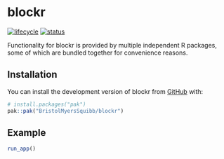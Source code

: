 # blockr

<!-- badges: start -->

[![lifecycle](https://img.shields.io/badge/lifecycle-experimental-orange.svg)](https://lifecycle.r-lib.org/articles/stages.html#experimental)
[![status](https://github.com/BristolMyersSquibb/blockr/actions/workflows/ci.yaml/badge.svg)](https://github.com/BristolMyersSquibb/blockr/actions/workflows/ci.yaml)
<!-- badges: end -->

Functionality for blockr is provided by multiple independent R packages,
some of which are bundled together for convenience reasons.

## Installation

You can install the development version of blockr from
[GitHub](https://github.com/) with:

``` r
# install.packages("pak")
pak::pak("BristolMyersSquibb/blockr")
```

## Example

``` r
run_app()
```
